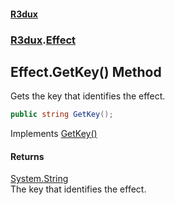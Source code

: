 #### [R3dux](R3dux.md 'R3dux')
### [R3dux](R3dux.md#R3dux 'R3dux').[Effect](Effect.md 'R3dux.Effect')

## Effect.GetKey() Method

Gets the key that identifies the effect.

```csharp
public string GetKey();
```

Implements [GetKey()](https://docs.microsoft.com/en-us/dotnet/api/R3dux.IEffect.GetKey 'R3dux.IEffect.GetKey')

#### Returns
[System.String](https://docs.microsoft.com/en-us/dotnet/api/System.String 'System.String')  
The key that identifies the effect.